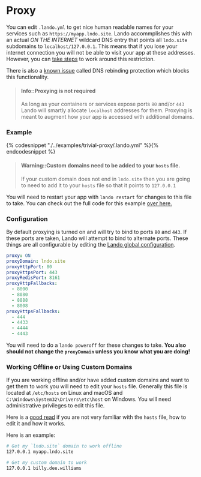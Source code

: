 Proxy
=====

You can edit `.lando.yml` to get nice human readable names for your services such as `https://myapp.lndo.site`. Lando accommplishes this with an actual *ON THE INTERNET* wildcard DNS entry that points all `lndo.site` subdomains to `localhost/127.0.0.1`. This means that if you lose your internet connection you will not be able to visit your app at these addresses. However, you can [take steps](#working-offline-or-using-custom-domains) to work around this restriction.

There is also a [known issue](./../issues/dns-rebind.md) called DNS rebinding protection which blocks this functionality.

> #### Info::Proxying is not required
>
> As long as your containers or services expose ports `80` and/or `443` Lando will smartly allocate `localhost` addresses for them. Proxying is meant to augment how your app is accessed with additional domains.

### Example

{% codesnippet "./../examples/trivial-proxy/.lando.yml" %}{% endcodesnippet %}

> #### Warning::Custom domains need to be added to your `hosts` file.
>
> If your custom domain does not end in `lndo.site` then you are going to need to add it to your `hosts` file so that it points to `127.0.0.1`

You will need to restart your app with `lando restart` for changes to this file to take. You can check out the full code for this example [over here.](https://github.com/kalabox/lando/tree/master/examples/trivial-proxy)

### Configuration

By default proxying is turned on and will try to bind to ports `80` and `443`. If these ports are taken, Lando will attempt to bind to alternate ports. These things are all configurable by editing the [Lando global configuration](./config.yml).

```yml
proxy: ON
proxyDomain: lndo.site
proxyHttpPort: 80
proxyHttpsPort: 443
proxyRedisPort: 8161
proxyHttpFallbacks:
  - 8000
  - 8080
  - 8888
  - 8008
proxyHttpsFallbacks:
  - 444
  - 4433
  - 4444
  - 4443
```

You will need to do a `lando poweroff` for these changes to take. **You also should not change the `proxyDomain` unless you know what you are doing!**

### Working Offline or Using Custom Domains

If you are working offline and/or have added custom domains and want to get them to work you will need to edit your `hosts` file. Generally this file is located at `/etc/hosts` on Linux and macOS and `C:\Windows\System32\Drivers\etc\host` on Windows. You will need administrative privileges to edit this file.

Here is a [good read](http://www.howtogeek.com/howto/27350/beginner-geek-how-to-edit-your-hosts-file/) if you are not very familiar with the `hosts` file, how to edit it and how it works.

Here is an example:

```bash
# Get my `lndo.site` domain to work offline
127.0.0.1 myapp.lndo.site

# Get my custom domain to work
127.0.0.1 billy.dee.williams
```
